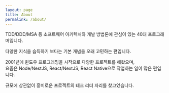 ```yaml
---
layout: page
title: About
permalink: /about/
---
```


TDD/DDD/MSA 등 소프트웨어 아키텍처와 개발 방법론에 관심이 있는 40대 프로그래머입니다.

다양한 지식을 습득하기 보다는 기본 개념을 오래 고민하는 편입니다.

2001년에 윈도우 프로그래밍을 시작으로 다양한 프로젝트를 해왔으며,\
요즘은 Node/NestJS, React/NextJS, React Native으로 작업하는 일이 많은 편입니다.

규모에 상관없이 흥미로운 프로젝트의 테크 리더 자리를 찾고있습니다.
